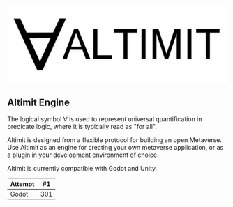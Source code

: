 ![Altimit logo](/logo.png)

## Altimit Engine

The logical symbol ∀ is used to represent universal quantification in predicate logic, where it is typically read as "for all".

Altimit is designed from a flexible protocol for building an open Metaverse. Use Altimit as an engine for creating your own metaverse application, or as a plugin in your development environment of choice.

Altimit is currently compatible with Godot and Unity.

Attempt | #1 |
--- | --- | 
Godot | 301 |
